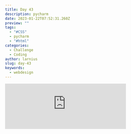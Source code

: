 ```yaml
---
title: Day 43
description: pycharm
date: 2023-01-22T07:52:31.260Z
preview: ""
tags:
  - "#CSS"
  - pycharm
  - "#html"
categories:
  - Challenge
  - Coding
author: larnius
slug: day-43
keywords:
  - webdesign
---
```

<iframe src="https://mastodontech.de/@larnius/109735009095823913/embed" class="mastodon-embed" style="max-width: 100%; border: 0" width="400" allowfullscreen="allowfullscreen"></iframe><script src="https://mastodontech.de/embed.js" async="async"></script>